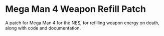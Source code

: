 # Mega Man 4 Weapon Refill Patch
A patch for Mega Man 4 for the NES, for refilling weapon energy on death, along with code and documentation.
